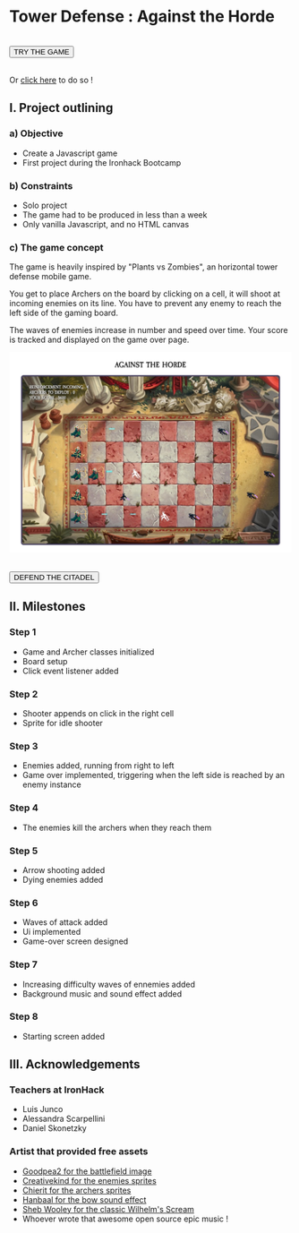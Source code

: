 # Tower Defense : Against the Horde

<br/> 
<button name="button" target="_blank" onclick="https://leyberoh.github.io/tower-defense/">TRY THE GAME</button>

<br/> Or [click here](https://leyberoh.github.io/tower-defense/) to do so !

## I. Project outlining

### a) Objective

- Create a Javascript game
- First project during the Ironhack Bootcamp

### b) Constraints

- Solo project
- The game had to be produced in less than a week
- Only vanilla Javascript, and no HTML canvas

### c) The game concept

The game is heavily inspired by "Plants vs Zombies", an horizontal tower defense mobile game.

You get to place Archers on the board by clicking on a cell, it will shoot at incoming enemies on its line. You have to prevent any enemy to reach the left side of the gaming board.

The waves of enemies increase in number and speed over time. Your score is tracked and displayed on the game over page.

![Screenshot of the game](./images/screenhot-game.jpg "Screenshot of the game")

\
<button name="button" target="_blank" onclick="https://leyberoh.github.io/tower-defense/">DEFEND THE CITADEL</button>

## II. Milestones

### Step 1

- Game and Archer classes initialized
- Board setup
- Click event listener added

### Step 2

- Shooter appends on click in the right cell
- Sprite for idle shooter

### Step 3

- Enemies added, running from right to left
- Game over implemented, triggering when the left side is reached by an enemy instance

### Step 4

- The enemies kill the archers when they reach them

### Step 5

- Arrow shooting added
- Dying enemies added

### Step 6

- Waves of attack added
- Ui implemented
- Game-over screen designed

### Step 7

- Increasing difficulty waves of ennemies added
- Background music and sound effect added

### Step 8

- Starting screen added

## III. Acknowledgements

### Teachers at IronHack

- Luis Junco
- Alessandra Scarpellini
- Daniel Skonetzky

### Artist that provided free assets

- [Goodpea2 for the battlefield image](https://www.deviantart.com/goodpea2/gallery)
- [Creativekind for the enemies sprites](https://creativekind.itch.io/)
- [Chierit for the archers sprites](https://chierit.itch.io/)
- [Hanbaal for the bow sound effect](https://freesound.org/people/Hanbaal/)
- [Sheb Wooley for the classic Wilhelm's Scream](https://fr.wikipedia.org/wiki/Cri_Wilhelm)
- Whoever wrote that awesome open source epic music !
